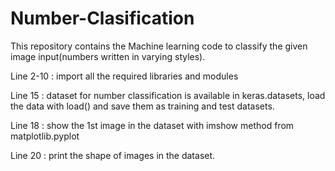 # Number-Clasification
This repository contains the Machine learning code to classify the given image input(numbers written in varying styles).

Line 2-10 : import all the required libraries and modules

Line 15 : dataset for number classification is available in keras.datasets, load the data with load() and save them as training and test             datasets.

Line 18 : show the 1st image in the dataset with imshow method from matplotlib.pyplot

Line 20 : print the shape of images in the dataset. 
